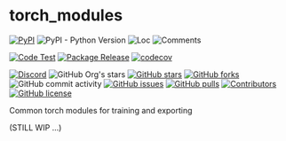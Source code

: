 # torch_modules

[![PyPI](https://img.shields.io/pypi/v/dghs-torch-modules)](https://pypi.org/project/dghs-torch-modules/)
![PyPI - Python Version](https://img.shields.io/pypi/pyversions/dghs-torch-modules)
![Loc](https://img.shields.io/endpoint?url=https://gist.githubusercontent.com/narugo1992/4730dec5001ddc3702e49d8e1f7577c8/raw/loc.json)
![Comments](https://img.shields.io/endpoint?url=https://gist.githubusercontent.com/narugo1992/4730dec5001ddc3702e49d8e1f7577c8/raw/comments.json)

[![Code Test](https://github.com/deepghs/torch_modules/workflows/Code%20Test/badge.svg)](https://github.com/deepghs/torch_modules/actions?query=workflow%3A%22Code+Test%22)
[![Package Release](https://github.com/deepghs/torch_modules/workflows/Package%20Release/badge.svg)](https://github.com/deepghs/torch_modules/actions?query=workflow%3A%22Package+Release%22)
[![codecov](https://codecov.io/gh/deepghs/torch_modules/branch/main/graph/badge.svg?token=XJVDP4EFAT)](https://codecov.io/gh/deepghs/torch_modules)

[![Discord](https://img.shields.io/discord/1157587327879745558?style=social&logo=discord&link=https%3A%2F%2Fdiscord.gg%2FTwdHJ42N72)](https://discord.gg/TwdHJ42N72)
![GitHub Org's stars](https://img.shields.io/github/stars/deepghs)
[![GitHub stars](https://img.shields.io/github/stars/deepghs/torch_modules)](https://github.com/deepghs/torch_modules/stargazers)
[![GitHub forks](https://img.shields.io/github/forks/deepghs/torch_modules)](https://github.com/deepghs/torch_modules/network)
![GitHub commit activity](https://img.shields.io/github/commit-activity/m/deepghs/torch_modules)
[![GitHub issues](https://img.shields.io/github/issues/deepghs/torch_modules)](https://github.com/deepghs/torch_modules/issues)
[![GitHub pulls](https://img.shields.io/github/issues-pr/deepghs/torch_modules)](https://github.com/deepghs/torch_modules/pulls)
[![Contributors](https://img.shields.io/github/contributors/deepghs/torch_modules)](https://github.com/deepghs/torch_modules/graphs/contributors)
[![GitHub license](https://img.shields.io/github/license/deepghs/torch_modules)](https://github.com/deepghs/torch_modules/blob/master/LICENSE)

Common torch modules for training and exporting

(STILL WIP ...)
